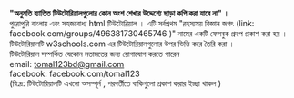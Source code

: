 <b>"অনুমতি ব্যাতিত টিউটোরিয়ালগুলোর কোন অংশ শেখার উদ্দেশ্যে ছাড়া কপি করা যাবে না" । </b></br>
পুরোপুরি বাংলায় এবং সহজবোধ্য html টিউটোরিয়াল । এটি সর্বপ্রথম "রহস্যময় বিজ্ঞান জগৎ (link: facebook.com/groups/496381730465746 )" নামের একটি ফেসবুক গ্রুপে প্রকাশ করা হয় । টিউটোরিয়ালটি w3schools.com এর টিউটোরিয়ালগুলোর উপর ভিত্তি করে তৈরি করা । </br>
টিউটোরিয়াল সম্পর্কিত যেকোন মতামতের জন্য য়োগাযোগ করতে পারেন </br>
email: tomal123bd@gmail.com </br>
facebook: facebook.com/tomal123 </br>
(বি:দ্র: টিউটোরিয়ালটি এখনো অসম্পূর্ন , পরবর্তীতে বাকিগুলো প্রকাশ করার ইচ্ছা থাকল ) </br>
